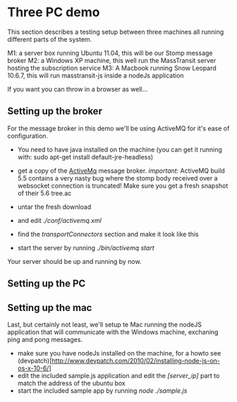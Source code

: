 Three PC demo
=============

This section describes a testing setup between three machines all running different parts of the system.

M1: a server box running Ubuntu 11.04, this will be our Stomp message broker 
M2: a Windows XP machine, this well run the MassTransit server hosting the subscription service
M3: A Macbook running Snow Leopard 10.6.7, this will run masstransit-js inside a nodeJs application

If you want you can throw in a browser as well...

Setting up the broker
---------------------
For the message broker in this demo we'll be using ActiveMQ for it's ease of configuration.

* You need to have java installed on the machine (you can get it running with: sudo apt-get install default-jre-headless)
* get a copy of the [ActiveMq](https://activemq.apache.org/) message broker. 
	*important:* ActiveMQ build 5.5 contains a very nasty bug where the stomp body received over a websocket connection is truncated! Make sure you get a fresh snapshot of their 5.6 tree.ac
* untar the fresh download 
* and edit *./conf/activemq.xml*
* find the *transportConnectors* section and make it look like this

 	<transportConnectors>
        <transportConnector name="openwire" uri="tcp://0.0.0.0:61616"/>
        <transportConnector name="websocket" uri="ws://0.0.0.0:61614"/>
    </transportConnectors>
	
* start the server by running *./bin/activemq start*

Your server should be up and running by now.

Setting up the PC
-----------------

Setting up the mac
------------------
Last, but certainly not least, we'll setup te Mac running the nodeJS application that will communicate with the Windows machine, exchaning ping and pong messages.

* make sure you have nodeJs installed on the machine, for a howto see (devpatch)[http://www.devpatch.com/2010/02/installing-node-js-on-os-x-10-6/]
* edit the included sample.js application and edit the *[server_ip]* part to match the address of the ubuntu box
* start the included sample app by running *node ./sample.js*



